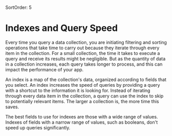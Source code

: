 SortOrder: 5
# Indexes and Query Speed

Every time you query a data collection, you are initiating filtering and sorting operations that take time to carry out because they iterate through every item in the collection. For a small collection, the time it takes to execute a query and receive its results might be negligible. But as the quantity of data in a collection increases, each query takes longer to process, and this can impact the performance of your app.

An index is a map of the collection's data, organized according to fields that you select. An index increases the speed of queries by providing a query with a shortcut to the information it is looking for. Instead of iterating through every data item in the collection, a query can use the index to skip to potentially relevant items. The larger a collection is, the more time this saves.

The best fields to use for indexes are those with a wide range of values. Indexes of fields with a narrow range of values, such as booleans, don't speed up queries significantly.
